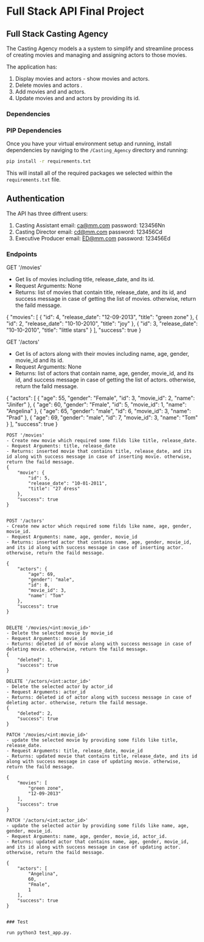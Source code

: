 # Full Stack API Final Project

## Full Stack Casting Agency

The Casting Agency models a a system to simplify and streamline process of creating movies and managing and assigning actors to those movies. 

The application has:

1) Display movies and actors - show movies and actors. 
2) Delete movies and actors .
3) Add movies and and actors.
4) Update movies and and actors by providing its id.

### Dependencies

### PIP Dependencies

Once you have your virtual environment setup and running, install dependencies by naviging to the `/Casting_Agency` directory and running:

```bash
pip install -r requirements.txt
```

This will install all of the required packages we selected within the `requirements.txt` file.


## Authentication

The API has three diffrent users:

1) Casting Assistant
    email: ca@mm.com
    password: 123456Nn
2) Casting Director
    email: cd@mm.com
    password: 123456Cd
3) Executive Producer
    email: ED@mm.com
    password: 123456Ed


### Endpoints

GET '/movies'
- Get lis of movies including title, release_date, and its id.
- Request Arguments: None
- Returns: list of movies that contain title, release_date, and its id, and success message in case of getting the list of movies. otherwise, return the faild message. 

{
    "movies": [
        {
            "id": 4,
            "release_date": "12-09-2013",
            "title": "green zone"
        },
        {
            "id": 2,
            "release_date": "10-10-2010",
            "title": "joy"
        },
        {
            "id": 3,
            "release_date": "10-10-2010",
            "title": "little stars"
        }
    ],
    "success": true
}

GET '/actors'
- Get lis of actors along with their movies including name, age, gender, movie_id and its id.
- Request Arguments: None
- Returns: list of actors that contain name, age, gender, movie_id, and its id, and success message in case of getting the list of actors. otherwise, return the faild message. 

{
    "actors": [
        {
            "age": 55,
            "gender": "Female",
            "id": 3,
            "movie_id": 2,
            "name": "Jinifer"
        },
        {
            "age": 60,
            "gender": "Fmale",
            "id": 5,
            "movie_id": 1,
            "name": "Angelina"
        },
        {
            "age": 65,
            "gender": "male",
            "id": 6,
            "movie_id": 3,
            "name": "Prad"
        },
        {
            "age": 69,
            "gender": "male",
            "id": 7,
            "movie_id": 3,
            "name": "Tom"
        }
    ],
    "success": true
}

```
POST '/movies'
- Create new movie which required some filds like title, release_date.  
- Request Arguments: title, release_date
- Returns: inserted movie that contains title, release_date, and its id along with success message in case of inserting movie. otherwise, return the faild message.
{
    "movie": {
        "id": 5,
        "release_date": "10-01-2011",
        "title": "27 dress"
    },
    "success": true
}


POST '/actors'
- Create new actor which required some filds like name, age, gender, movie_id.  
- Request Arguments: name, age, gender, movie_id
- Returns: inserted actor that contains name, age, gender, movie_id, and its id along with success message in case of inserting actor. otherwise, return the faild message.

{
    "actors": {
        "age": 69,
        "gender": "male",
        "id": 8,
        "movie_id": 3,
        "name": "Tom"
    },
    "success": true
}


DELETE '/movies/<int:movie_id>'
- Delete the selected movie by movie_id
- Request Arguments: movie_id
- Returns: deleted id of movie along with success message in case of deleting movie. otherwise, return the faild message. 
{
    "deleted": 1,
    "success": true
}

DELETE '/actors/<int:actor_id>'
- Delete the selected actor by actor_id
- Request Arguments: actor_id
- Returns: deleted id of actor along with success message in case of deleting actor. otherwise, return the faild message. 
{
    "deleted": 2,
    "success": true
}

PATCH '/movies/<int:movie_id>'
- update the selected movie by providing some filds like title, release_date.  
- Request Arguments: title, release_date, movie_id
- Returns: updated movie that contains title, release_date, and its id along with success message in case of updating movie. otherwise, return the faild message.

{
    "movies": [
        "green zone",
        "12-09-2013"
    ],
    "success": true
}

PATCH '/actors/<int:actor_id>'
- update the selected actor by providing some filds like name, age, gender, movie_id. 
- Request Arguments: name, age, gender, movie_id, actor_id.
- Returns: updated actor that contains name, age, gender, movie_id, and its id along with success message in case of updating actor. otherwise, return the faild message.

{
    "actors": [
        "Angelina",
        60,
        "Fmale",
        1
    ],
    "success": true
}


### Test

run python3 test_app.py.